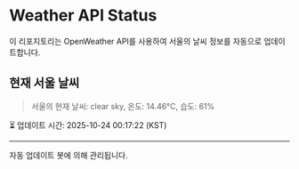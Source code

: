 
# Weather API Status

이 리포지토리는 OpenWeather API를 사용하여 서울의 날씨 정보를 자동으로 업데이트합니다.

## 현재 서울 날씨
> 서울의 현재 날씨: clear sky, 온도: 14.46°C, 습도: 61%

⏳ 업데이트 시간: 2025-10-24 00:17:22 (KST)

---
자동 업데이트 봇에 의해 관리됩니다.
